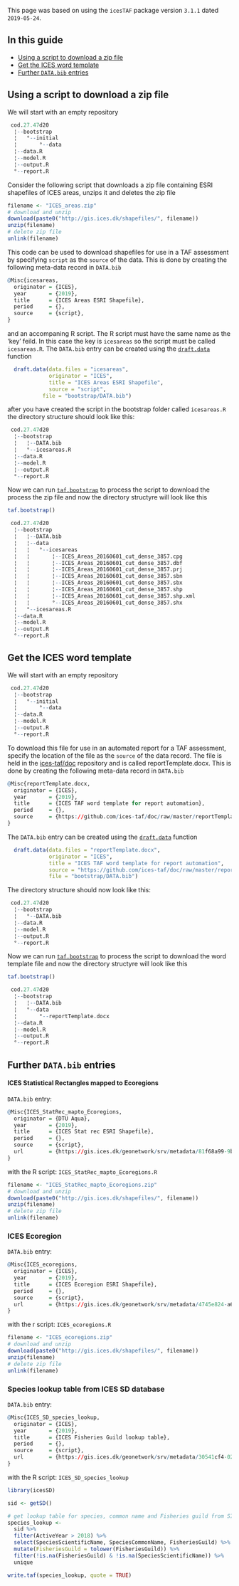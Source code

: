 
This page was based on using the `icesTAF` package version `3.1.1` dated
`2019-05-24`.

## In this guide

  - [Using a script to download a zip
    file](#Using-a-script-to-download-a-zip-file)
  - [Get the ICES word template](#Get-the-ICES-word-template)
  - [Further `DATA.bib` entries](#Further-DATA.bib-entries)

## Using a script to download a zip file

We will start with an empty repository

``` r
 cod.27.47d20    
  ¦--bootstrap   
  ¦   °--initial 
  ¦       °--data
  ¦--data.R      
  ¦--model.R     
  ¦--output.R    
  °--report.R    
```

Consider the following script that downloads a zip file containing ESRI
shapefiles of ICES areas, unzips it and deletes the zip file

``` r
filename <- "ICES_areas.zip"
# download and unzip
download(paste0("http://gis.ices.dk/shapefiles/", filename))
unzip(filename)
# delete zip file
unlink(filename)
```

This code can be used to download shapefiles for use in a TAF assessment
by specifying `script` as the `source` of the data. This is done by
creating the following meta-data record in `DATA.bib`

``` r
@Misc{icesareas,
  originator = {ICES},
  year       = {2019},
  title      = {ICES Areas ESRI Shapefile},
  period     = {},
  source     = {script},
}
```

and an accompaning R script. The R script must have the same name as the
‘key’ feild. In this case the key is `icesareas` so the script must be
called `icesareas.R`. The `DATA.bib` entry can be created using the
[`draft.data`](https://rdrr.io/cran/icesTAF/man/draft.data.html)
function

``` r
  draft.data(data.files = "icesareas",
             originator = "ICES", 
             title = "ICES Areas ESRI Shapefile",
             source = "script",
           file = "bootstrap/DATA.bib")
```

after you have created the script in the bootstrap folder called
`icesareas.R` the directory structure should look like this:

``` r
 cod.27.47d20       
  ¦--bootstrap      
  ¦   ¦--DATA.bib   
  ¦   °--icesareas.R
  ¦--data.R         
  ¦--model.R        
  ¦--output.R       
  °--report.R       
```

Now we can run
[`taf.bootstrap`](https://rdrr.io/cran/icesTAF/man/taf.bootstrap.html)
to process the script to download the process the zip file and now the
directory structyre will look like this

``` r
taf.bootstrap()
```

``` r
 cod.27.47d20                                              
  ¦--bootstrap                                             
  ¦   ¦--DATA.bib                                          
  ¦   ¦--data                                              
  ¦   ¦   °--icesareas                                     
  ¦   ¦       ¦--ICES_Areas_20160601_cut_dense_3857.cpg    
  ¦   ¦       ¦--ICES_Areas_20160601_cut_dense_3857.dbf    
  ¦   ¦       ¦--ICES_Areas_20160601_cut_dense_3857.prj    
  ¦   ¦       ¦--ICES_Areas_20160601_cut_dense_3857.sbn    
  ¦   ¦       ¦--ICES_Areas_20160601_cut_dense_3857.sbx    
  ¦   ¦       ¦--ICES_Areas_20160601_cut_dense_3857.shp    
  ¦   ¦       ¦--ICES_Areas_20160601_cut_dense_3857.shp.xml
  ¦   ¦       °--ICES_Areas_20160601_cut_dense_3857.shx    
  ¦   °--icesareas.R                                       
  ¦--data.R                                                
  ¦--model.R                                               
  ¦--output.R                                              
  °--report.R                                              
```

## Get the ICES word template

We will start with an empty repository

``` r
 cod.27.47d20    
  ¦--bootstrap   
  ¦   °--initial 
  ¦       °--data
  ¦--data.R      
  ¦--model.R     
  ¦--output.R    
  °--report.R    
```

To download this file for use in an automated report for a TAF
assessment, specify the location of the file as the `source` of the data
record. The file is held in the
[ices-taf/doc](https://github.com/ices-taf/doc) repository and is called
reportTemplate.docx. This is done by creating the following meta-data
record in `DATA.bib`

``` r
@Misc{reportTemplate.docx,
  originator = {ICES},
  year       = {2019},
  title      = {ICES TAF word template for report automation},
  period     = {},
  source     = {https://github.com/ices-taf/doc/raw/master/reportTemplate.docx},
}
```

The `DATA.bib` entry can be created using the
[`draft.data`](https://rdrr.io/cran/icesTAF/man/draft.data.html)
function

``` r
  draft.data(data.files = "reportTemplate.docx",
             originator = "ICES",
             title = "ICES TAF word template for report automation",
             source = "https://github.com/ices-taf/doc/raw/master/reportTemplate.docx",
             file = "bootstrap/DATA.bib")
```

The directory structure should now look like this:

``` r
 cod.27.47d20    
  ¦--bootstrap   
  ¦   °--DATA.bib
  ¦--data.R      
  ¦--model.R     
  ¦--output.R    
  °--report.R    
```

Now we can run
[`taf.bootstrap`](https://rdrr.io/cran/icesTAF/man/taf.bootstrap.html)
to process the script to download the word template file and now the
directory structyre will look like this

``` r
taf.bootstrap()
```

``` r
 cod.27.47d20                   
  ¦--bootstrap                  
  ¦   ¦--DATA.bib               
  ¦   °--data                   
  ¦       °--reportTemplate.docx
  ¦--data.R                     
  ¦--model.R                    
  ¦--output.R                   
  °--report.R                   
```

## Further `DATA.bib` entries

#### ICES Statistical Rectangles mapped to Ecoregions

`DATA.bib` entry:

``` r
@Misc{ICES_StatRec_mapto_Ecoregions,
  originator = {DTU Aqua},
  year       = {2019},
  title      = {ICES Stat rec ESRI Shapefile},
  period     = {},
  source     = {script},
  url        = {https://gis.ices.dk/geonetwork/srv/metadata/81f68a99-9b91-4762-80d3-31c069731f44}
}
```

with the R script: `ICES_StatRec_mapto_Ecoregions.R`

``` r
filename <- "ICES_StatRec_mapto_Ecoregions.zip"
# download and unzip
download(paste0("http://gis.ices.dk/shapefiles/", filename))
unzip(filename)
# delete zip file
unlink(filename)
```

### ICES Ecoregion

`DATA.bib` entry:

``` r
@Misc{ICES_ecoregions,
  originator = {ICES},
  year       = {2019},
  title      = {ICES Ecoregion ESRI Shapefile},
  period     = {},
  source     = {script},
  url        = {https://gis.ices.dk/geonetwork/srv/metadata/4745e824-a612-4a1f-bc56-b540772166eb}
}
```

with the r script: `ICES_ecoregions.R`

``` r
filename <- "ICES_ecoregions.zip"
# download and unzip
download(paste0("http://gis.ices.dk/shapefiles/", filename))
unzip(filename)
# delete zip file
unlink(filename)
```

### Species lookup table from ICES SD database

`DATA.bib` entry:

``` r
@Misc{ICES_SD_species_lookup,
  originator = {ICES},
  year       = {2019},
  title      = {ICES Fisheries Guild lookup table},
  period     = {},
  source     = {script},
  url        = {https://gis.ices.dk/geonetwork/srv/metadata/30541cf4-0236-437f-9757-596c5f793cff}
}
```

with the R script: `ICES_SD_species_lookup`

``` r
library(icesSD)

sid <- getSD()

# get lookup table for species, common name and Fisheries guild from SID
species_lookup <- 
  sid %>%
  filter(ActiveYear > 2018) %>%
  select(SpeciesScientificName, SpeciesCommonName, FisheriesGuild) %>%
  mutate(FisheriesGuild = tolower(FisheriesGuild)) %>%
  filter(!is.na(FisheriesGuild) & !is.na(SpeciesScientificName)) %>%
  unique

write.taf(species_lookup, quote = TRUE)
```
